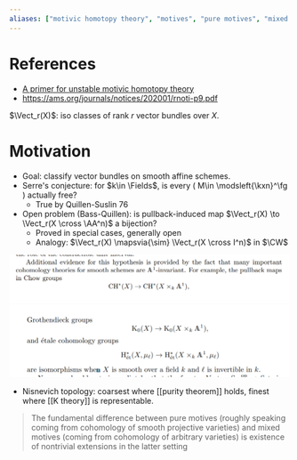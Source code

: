 ```yaml
---
aliases: ["motivic homotopy theory", "motives", "pure motives", "mixed motives"]
---
```


# References

- [A primer for unstable motivic homotopy theory](https://arxiv.org/pdf/1605.00929.pdf)
- <https://ams.org/journals/notices/202001/rnoti-p9.pdf>

$\Vect_r(X)$: iso classes of rank $r$ vector bundles over $X$.

# Motivation

- Goal: classify vector bundles on smooth affine schemes.
- Serre's conjecture: for $k\in \Fields$, is every \( M\in \modsleft{\kxn}^\fg \) actually free?
	- True by Quillen-Suslin 76
- Open problem (Bass-Quillen): is pullback-induced map $\Vect_r(X) \to \Vect_r(X \cross \AA^n)$ a bijection?
	- Proved in special cases, generally open
  - Analogy: $\Vect_r(X) \mapsvia{\sim} \Vect_r(X \cross I^n)$ in $\CW$

![image_2021-05-05-01-35-59](figures/image_2021-05-05-01-35-59.png)
![image_2021-05-05-01-36-28](figures/image_2021-05-05-01-36-28.png)

- Nisnevich topology: coarsest where [[purity theorem]] holds, finest where [[K theory]] is representable.

> The fundamental difference between pure motives (roughly speaking coming from cohomology of smooth projective varieties) and mixed motives (coming from cohomology of arbitrary varieties) is existence of nontrivial extensions in the latter setting



